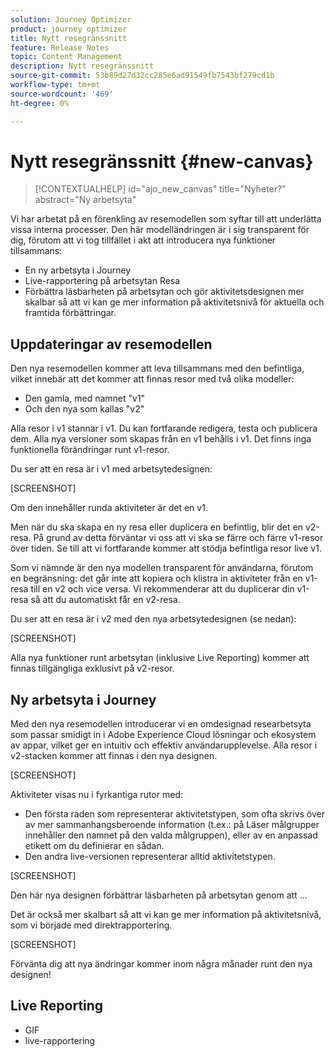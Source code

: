 ```yaml
---
solution: Journey Optimizer
product: journey optimizer
title: Nytt resegränssnitt
feature: Release Notes
topic: Content Management
description: Nytt resegränssnitt
source-git-commit: 53b89d27d32cc285e6ad91549fb7543bf279cd1b
workflow-type: tm+mt
source-wordcount: '469'
ht-degree: 0%

---
```


# Nytt resegränssnitt {#new-canvas}

>[!CONTEXTUALHELP]
>id="ajo_new_canvas"
>title="Nyheter?"
>abstract="Ny arbetsyta"

Vi har arbetat på en förenkling av resemodellen som syftar till att underlätta vissa interna processer. Den här modelländringen är i sig transparent för dig, förutom att vi tog tillfället i akt att introducera nya funktioner tillsammans:

* En ny arbetsyta i Journey
* Live-rapportering på arbetsytan Resa
* Förbättra läsbarheten på arbetsytan och gör aktivitetsdesignen mer skalbar så att vi kan ge mer information på aktivitetsnivå för aktuella och framtida förbättringar.

## Uppdateringar av resemodellen

Den nya resemodellen kommer att leva tillsammans med den befintliga, vilket innebär att det kommer att finnas resor med två olika modeller:

* Den gamla, med namnet &quot;v1&quot;
* Och den nya som kallas &quot;v2&quot;

Alla resor i v1 stannar i v1. Du kan fortfarande redigera, testa och publicera dem. Alla nya versioner som skapas från en v1 behålls i v1. Det finns inga funktionella förändringar runt v1-resor.

Du ser att en resa är i v1 med arbetsytedesignen:

[SCREENSHOT]

Om den innehåller runda aktiviteter är det en v1.

Men när du ska skapa en ny resa eller duplicera en befintlig, blir det en v2-resa. På grund av detta förväntar vi oss att vi ska se färre och färre v1-resor över tiden. Se till att vi fortfarande kommer att stödja befintliga resor live v1.

Som vi nämnde är den nya modellen transparent för användarna, förutom en begränsning: det går inte att kopiera och klistra in aktiviteter från en v1-resa till en v2 och vice versa. Vi rekommenderar att du duplicerar din v1-resa så att du automatiskt får en v2-resa.

Du ser att en resa är i v2 med den nya arbetsytedesignen (se nedan):

[SCREENSHOT]

Alla nya funktioner runt arbetsytan (inklusive Live Reporting) kommer att finnas tillgängliga exklusivt på v2-resor.

## Ny arbetsyta i Journey

Med den nya resemodellen introducerar vi en omdesignad researbetsyta som passar smidigt in i Adobe Experience Cloud lösningar och ekosystem av appar, vilket ger en intuitiv och effektiv användarupplevelse. Alla resor i v2-stacken kommer att finnas i den nya designen.

[SCREENSHOT]

Aktiviteter visas nu i fyrkantiga rutor med:

* Den första raden som representerar aktivitetstypen, som ofta skrivs över av mer sammanhangsberoende information (t.ex.: på Läser målgrupper innehåller den namnet på den valda målgruppen), eller av en anpassad etikett om du definierar en sådan.
* Den andra live-versionen representerar alltid aktivitetstypen.

[SCREENSHOT]

Den här nya designen förbättrar läsbarheten på arbetsytan genom att ...

Det är också mer skalbart så att vi kan ge mer information på aktivitetsnivå, som vi började med direktrapportering.

[SCREENSHOT]

Förvänta dig att nya ändringar kommer inom några månader runt den nya designen!

## Live Reporting

* GIF
* live-rapportering